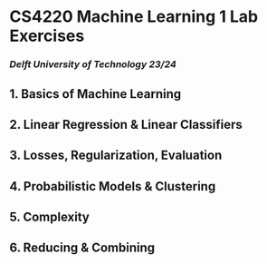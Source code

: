 # CS4220 Machine Learning 1 Lab Exercises

### *Delft University of Technology 23/24*


## 1. Basics of Machine Learning


## 2. Linear Regression & Linear Classifiers


## 3. Losses, Regularization, Evaluation


## 4. Probabilistic Models & Clustering


## 5. Complexity


## 6. Reducing & Combining